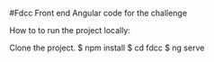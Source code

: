 #Fdcc
Front end Angular code for the challenge

How to to run the project locally:

Clone the project.
$ npm install
$ cd fdcc
$ ng serve
